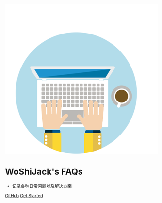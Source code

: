 <!-- <img width="300px" src="/images/CoverLogo.gif"> -->

![CoverLogo](images/CoverLogo.gif ':size=300px')

# WoShiJack's FAQs

* 记录各种日常问题以及解决方案

[GitHub](https://github.com/WoShiJack)
[Get Started](README.md)